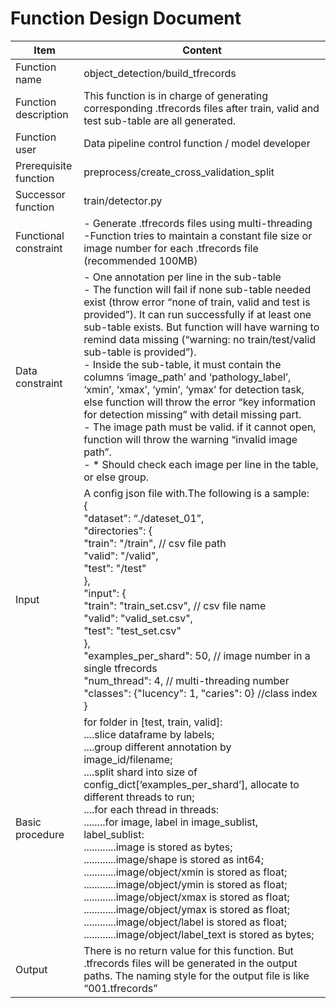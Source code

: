 # Function Design Document

| Item | Content |
| ------ | ------ |
| Function name | object_detection/build_tfrecords |
| Function description | This function is in charge of generating corresponding .tfrecords files after train, valid and test sub-table are all generated. |
| Function user | Data pipeline control function / model developer |
| Prerequisite function | preprocess/create_cross_validation_split |
| Successor function | train/detector.py |
| Functional constraint |- Generate .tfrecords files using multi-threading <br> -Function tries to maintain a constant file size or image number for each .tfrecords file (recommended 100MB)|
| Data constraint | -	One annotation per line in the sub-table <br> - The function will fail if none sub-table needed exist (throw error “none of train, valid and test is provided”). It can run successfully if at least one sub-table exists. But function will have warning to remind data missing (“warning: no train/test/valid sub-table is provided”). <br> -	Inside the sub-table, it must contain the columns ‘image_path’ and ‘pathology_label’, ‘xmin’, ‘xmax’, ‘ymin’, ‘ymax’ for detection task, else function will throw the error “key information for detection missing” with detail missing part. <br> - The image path must be valid. if it cannot open, function will throw the warning “invalid image path”. <br> - * Should check each image per line in the table, or else group.|
| Input | A config json file with.The following is a sample: <br> { <br> "dataset": “./dateset_01”, <br> "directories": { <br>"train": "/train", // csv file path <br> "valid": "/valid", <br> "test": "/test" <br> }, <br> "input": { <br> "train": "train_set.csv", // csv file name <br> "valid": "valid_set.csv", <br> "test": "test_set.csv" <br> }, <br> "examples_per_shard": 50, // image number in a single tfrecords <br> "num_thread": 4, // multi-threading number <br> "classes": {"lucency": 1, "caries": 0} //class index <br> }|
| Basic procedure | for folder in [test, train, valid]: <br> ....slice dataframe by labels;  <br> ....group different annotation by image_id/filename; <br> ....split shard into size of config_dict[‘examples_per_shard’], allocate to different threads to run; <br> ....for each thread in threads: <br> ........for image, label in image_sublist, label_sublist: <br> ............image is stored as bytes; <br> ............image/shape is stored as int64; <br> ............image/object/xmin is stored as float; <br> ............image/object/ymin is stored as float; <br> ............image/object/xmax is stored as float; <br> ............image/object/ymax is stored as float; <br> ............image/object/label is stored as float; <br> ............image/object/label_text is stored as bytes;|
| Output | There is no return value for this function. But .tfrecords files will be generated in the output paths. The naming style for the output file is like “001.tfrecords” |
